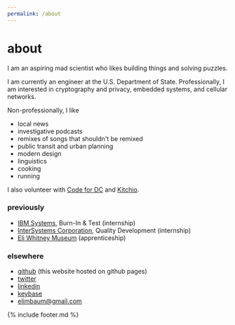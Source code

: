 ```yaml
---
permalink: /about
---
```


# about

I am an aspiring mad scientist who likes building things and solving puzzles.

I am currently an engineer at the U.S. Department of State. Professionally, I am interested in cryptography and privacy, embedded systems, and cellular networks.

Non-professionally, I like

- local news
- investigative podcasts
- remixes of songs that shouldn't be remixed
- public transit and urban planning
- modern design
- linguistics
- cooking
- running

I also volunteer with [Code for DC](https://codefordc.org/) and [Kitchio](https://kitchio.co/).

### previously

- [IBM Systems](https://www.ibm.com/it-infrastructure), Burn-In & Test (internship)
- [InterSystems Corporation](https://www.intersystems.com/), Quality Development (internship)
- [Eli Whitney Museum](https://eliwhitney.org) (apprenticeship)

### elsewhere

- [github](https://github.com/elimbaum) (this website hosted on github pages)
- [twitter](https://twitter.com/_____eb__)
- [linkedin](https://www.linkedin.com/in/elibaum/)
- [keybase](https://keybase.io/elibaum)
- [elimbaum@gmail.com](mailto:elimbaum@gmail.com)

{% include footer.md %}